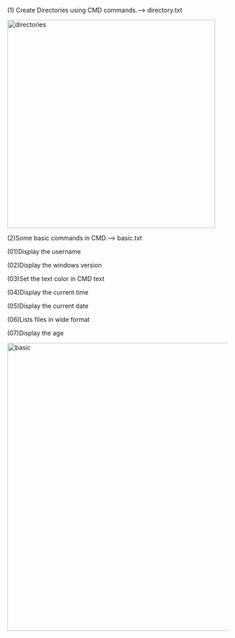 (1) Create Directories using CMD commands.--> directory.txt

<img width="475" alt="directories" src="https://github.com/user-attachments/assets/034bf112-ad6f-43f9-9921-8a33ef27b05b" />

(2)Some basic commands in CMD.--> basic.txt

(01)Display the username

(02)Display the windows version

(03)Set the text color in CMD text

(04)Display the current time

(05)Display the current date

(06)Lists files in wide format

(07)Display the age

<img width="657" alt="basic" src="https://github.com/user-attachments/assets/cb741a8c-84c8-49f2-930f-6f9ce100a0c8" />

